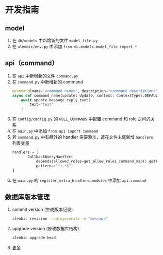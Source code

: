 # 开发指南
## model
1. 在 `db/models` 中新增新的文件 `model_file.py`
2. 在 `alembic/env.py` 中添加 `from db.models.model_file import *`

## api（command）
1. 在 `api` 中新增新的文件 `command.py`
2. 在 `command.py` 中新增新的 command
   ```python
   @command(name='<command name>', description="<command description>")
   async def command_name(update: Update, context: ContextTypes.DEFAULT_TYPE, session: Session, user: User):
       await update.message.reply_text(
           text="text"
       )
   ```
3. 在 `config/config.py` 的 `ROLE_COMMANDS` 中配置 command 和 role 之间的关系
4. 在 `main.py` 中添加 `from api import command`
5. 若 `command.py` 中有额外的 handler 需要添加，请在文件末尾新增 `handlers` 列表变量
   ```python
   handlers = [
          CallbackQueryHandler(
              depends(allowed_roles=get_allow_roles_command_map().get(''))(on_callback),
              pattern=r"^:.*$")
   ]
   ```
6. 在 `main.py` 的 `register_extra_handlers.modules` 中添加 `api.command`


## 数据库版本管理
1. commit version (生成版本记录)
    ```bash
    alembic revision --autogenerate -m "message"
    ```
2. upgrade version (修改数据库结构)
    ```bash
    alembic upgrade head
    ```
3. [更多](https://alembic.sqlalchemy.org/en/latest/)